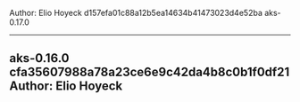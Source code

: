  Author: Elio Hoyeck 
 d157efa01c88a12b5ea14634b41473023d4e52ba 
aks-0.17.0 

-------------------------------------------------------------
aks-0.16.0 
 cfa35607988a78a23ce6e9c42da4b8c0b1f0df21 
 Author: Elio Hoyeck 
-------------------------------------------------------------
